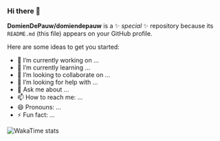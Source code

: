 ### Hi there 👋

**DomienDePauw/domiendepauw** is a ✨ _special_ ✨ repository because its `README.md` (this file) appears on your GitHub profile.

Here are some ideas to get you started:

- 🔭 I’m currently working on ...
- 🌱 I’m currently learning ...
- 👯 I’m looking to collaborate on ...
- 🤔 I’m looking for help with ...
- 💬 Ask me about ...
- 📫 How to reach me: ...
- 😄 Pronouns: ...
- ⚡ Fun fact: ...

![WakaTime stats](https://wakatime.com/share/@DomienDePauw/34b83012-b6f9-4a5f-811d-7a3cf64736df.svg)
